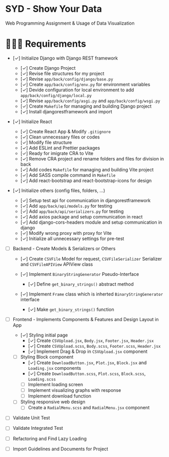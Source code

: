 # SYD - Show Your Data
Web Programming Assignment &amp; Usage of Data Visualization

# 🧑🏼‍💻 Requirements
- [✓] Initialize Django with Django REST framework
  - [✓] Create Django Project
  - [✓] Revise file structures for my project
  - [✓] Revise `app/back/config/django/base.py`
  - [✓] Create `app/back/config/env.py` for environment variables
  - [✓] Devide configuration for local environment to add `app/back/config/django/local.py`
  - [✓] Revise `app/back/config/asgi.py` and `app/back/config/wsgi.py`
  - [✓] Create `Makefile` for managing and building Django project
  - [✓] Install djangorestframework and import


- [✓] Initialize React
  - [✓] Create React App & Modify `.gitignore`
  - [✓] Clean unnecessary files or codes
  - [✓] Modify file structure
  - [✓] Add ESLint and Prettier packages
  - [✓] Ready for imigrate CRA to Vite
  - [✓] Remove CRA project and rename folders and files for division in back
  - [✓] Add codes `Makefile` for managing and building Vite project
  - [✓] Add SASS compile command in `Makefile`
  - [✓] Add react-bootstrap and react-bootstrap-icons for design


- [✓] Initialize others (config files, folders, ...)
  - [✓] Setup test api for communication in djangorestframework
  - [✓] Add `app/back/api/models.py` for testing
  - [✓] Add `app/back/api/serializers.py` for testing
  - [✓] Add axios package and setup communication in react
  - [✓] Add django-cors-headers module and setup communication in django
  - [✓] Modify wrong proxy with proxy for Vite
  - [✓] Initialize all unnecessary settings for pre-test


- [ ] Backend - Create Models & Serializers or Others
  - [✓] Create `CSVFile` Model for request, `CSVFileSerializer` Serializer and `CSVFileAPIView` APIView class

  - [✓] Implement `BinaryStringGenerator` Pseudo-Interface
    - [✓] Define `get_binary_strings()` abstract method
  
  - [✓] Implement `Frame` class which is inherted `BinaryStringGenerator` interface
    - [✓] Make `get_binary_strings()` function

- [ ] Frontend - Implements Components & Features and Design Layout in App
  - [✓] Styling initial page
    - [✓] Create `CSVUpload.jsx`, `Body.jsx`, `Footer.jsx`, `Header.jsx`
    - [✓] Create `CSVUpload.scss`, `Body.scss`, `Footer.scss`, `Header.jsx`
    - [✓] Implement Drag & Drop in `CSVUpload.jsx` component
  
  - [ ] Styling Block component
    - [✓] Create `DownloadButton.jsx`, `Plot.jsx`, `Block.jsx` and `Loading.jsx` components
    - [✓] Create `DownloadButton.scss`, `Plot.scss`, `Block.scss`, `Loading.scss`
    - [ ] Implement loading screen
    - [ ] Implement visualizing graphs with response
    - [ ] Implement download function

  - [ ] Styling responsive web design
    - [ ] Create a `RadialMenu.scss` and `RadialMenu.jsx` component

- [ ] Validate Unit Test
- [ ] Validate Integrated Test
- [ ] Refactoring and Find Lazy Loading
- [ ] Import Guidelines and Documents for Project
